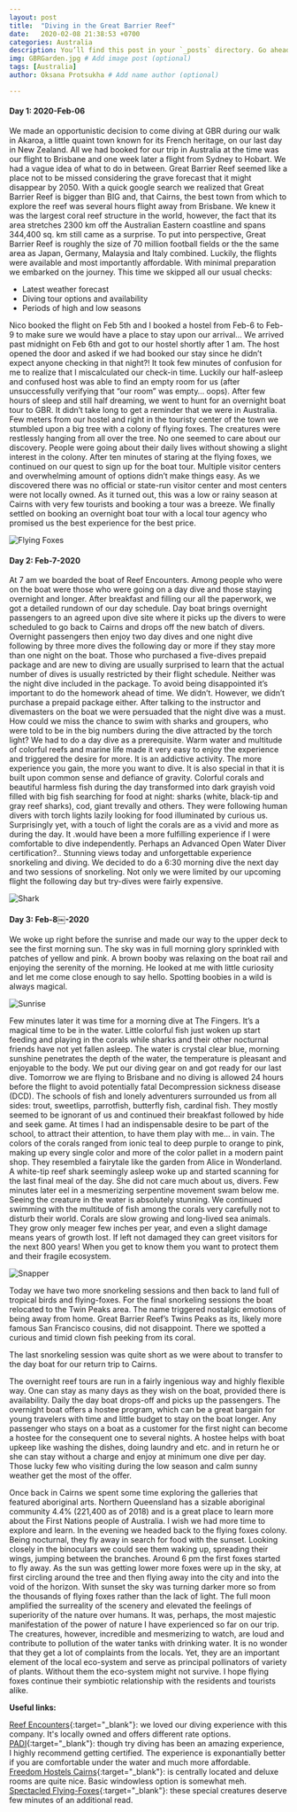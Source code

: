 ```yaml
---
layout: post
title:  "Diving in the Great Barrier Reef"
date:   2020-02-08 21:38:53 +0700
categories: Australia
description: You’ll find this post in your `_posts` directory. Go ahead and edit it and re-build the site to see your changes. # Add post description (optional)
img: GBRGarden.jpg # Add image post (optional)
tags: [Australia]
author: Oksana Protsukha # Add name author (optional)

---
```

#### Day 1: 2020-Feb-06

We made an opportunistic decision to come diving at GBR during our walk in Akaroa, a little quaint town known for its French heritage, on our last day in New Zealand. All we had booked for our trip in Australia at the time was our flight to Brisbane and one week later a flight from Sydney to Hobart. We had a vague idea of what to do in between. Great Barrier Reef seemed like a place not to be missed considering the grave forecast that it might disappear by 2050. 
With a quick google search we realized that Great Barrier Reef is bigger than BIG and, that Cairns, the best town from which to explore the reef was several hours flight away from Brisbane. We knew it was the largest coral reef structure in the world, however, the fact that its area stretches 2300 km off the Australian Eastern coastline and spans 344,400 sq. km still came as a surprise. To put into perspective, Great Barrier Reef is roughly the size of 70 million football fields or the the same area as Japan, Germany, Malaysia and Italy combined. Luckily, the flights were available and most importantly affordable.
With minimal preparation we embarked on the journey. This time we skipped all our usual checks:
* Latest weather forecast
* Diving tour options and availability
* Periods of high and low seasons 

Nico booked the flight on Feb 5th and I booked a hostel from Feb-6 to Feb-9 to make sure we would have a place to stay upon our arrival…
We arrived past midnight on Feb 6th and got to our hostel shortly after 1 am. The host opened the door and asked if we had booked our stay since he didn’t expect anyone checking in that night?! It took few minutes of confusion for me to realize that I miscalculated our check-in time. Luckily our half-asleep and confused host was able to find an empty room for us (after unsuccessfully verifying that “our room” was empty… oops). 
After few hours of sleep and still half dreaming, we went to hunt for an overnight boat tour to GBR. It didn’t take long to get a reminder that we were in Australia. Few meters from our hostel and right in the touristy center of the town we stumbled upon a big tree with a colony of flying foxes. The creatures were restlessly hanging from all over the tree. No one seemed to care about our discovery. People were going about their daily lives without showing a slight interest in the colony. After ten minutes of staring at the flying foxes, we continued on our quest to sign up for the boat tour. 
Multiple visitor centers and overwhelming amount of options didn’t make things easy. As we discovered there was no official or state-run visitor center and most centers were not locally owned. As it turned out, this was a low or rainy season at Cairns with very few tourists and booking a tour was a breeze. We finally settled on booking an overnight boat tour with a local tour agency who promised us the best experience for the best price. 


![Flying Foxes](/assets/img/GBRFlyingFoxes.jpeg "Flying Foxes")


#### Day 2: Feb-7-2020

At 7 am we boarded the boat of Reef Encounters. Among people who were on the boat were those who were going on a day dive and those staying overnight and longer. After breakfast and filling our all the paperwork, we got a detailed rundown of our day schedule. Day boat brings overnight passengers to an agreed upon dive site where it picks up the divers to were scheduled to go back to Cairns and drops off the new batch of divers. Overnight passengers then enjoy two day dives and one night dive following by three more dives the following day or more if they stay more than one night on the boat. Those who purchased a five-dives prepaid package and are new to diving are usually surprised to learn that the actual number of dives is usually restricted by their flight schedule. Neither was the night dive included in the package. To avoid being disappointed it’s important to do the homework ahead of time. We didn’t. However, we didn’t purchase a prepaid package either. After talking to the instructor and divemasters on the boat we were persuaded that the night dive was a must. How could we miss the chance to swim with sharks and groupers, who were told to be in the big numbers during the dive attracted by the torch light?
We had to do a day dive as a prerequisite. Warm water and multitude of colorful reefs and marine life made it very easy to enjoy the experience and triggered the desire for more. It is an addictive activity. The more experience you gain, the more you want to dive. It is also special in that it is built upon common sense and defiance of gravity. 
Colorful corals and beautiful harmless fish during the day transformed into dark grayish void filled with big fish searching for food at night: sharks (white, black-tip and gray reef sharks), cod, giant trevally and others. They were following human divers with torch lights lazily looking for food illuminated by curious us. Surprisingly yet, with a touch of light the corals are as a vivid and more as during the day. It .would have been a more fulfilling experience if I were comfortable to dive independently. Perhaps an Advanced Open Water Diver certification?..
Stunning views today and unforgettable experience snorkeling and diving. We decided to do a 6:30 morning dive the next day and two sessions of snorkeling. Not only we were limited by our upcoming flight the following day but try-dives were fairly expensive. 


![Shark](/assets/img/GBRShark.jpg "Whitetip reef shark")



#### Day 3: Feb-8￼-2020

We woke up right before the sunrise and made our way to the upper deck to see the first morning sun. The sky was in full morning glory sprinkled with patches of yellow and pink. A brown booby was relaxing on the boat rail and enjoying the serenity of the morning. He looked at me with little curiosity and let me come close enough to say hello. Spotting boobies in a wild is always magical. 


![Sunrise](/assets/img/GBRSunrise.jpeg "Sunrise on Great Barrier Reef")

Few minutes later it was time for a morning dive at The Fingers. It’s a magical time to be in the water. Little colorful fish just woken up start feeding and playing in the corals while sharks and their other nocturnal friends have not yet fallen asleep. The water is crystal clear blue, morning sunshine penetrates the depth of the water, the temperature is pleasant and enjoyable to the body. 
We put our diving gear on and got ready for our last dive. Tomorrow we are flying to Brisbane and no diving is allowed 24 hours before the flight to avoid potentially fatal Decompression sickness disease (DCD). The schools of fish and lonely adventurers surrounded us from all sides: trout, sweetlips, parrotfish, butterfly fish, cardinal fish. They mostly seemed to be ignorant of us and continued their breakfast followed by hide and seek game. At times I had an indispensable desire to be part of the school, to attract their attention, to have them play with me... in vain. The colors of the corals ranged from ionic teal to deep purple to orange to pink, making up every single color and more of the color pallet in a modern paint shop. They resembled a fairytale like the garden from Alice in Wonderland. A white-tip reef shark seemingly asleep woke up and started scanning for the last final meal of the day. She did not care much about us, divers. Few minutes later eel in a mesmerizing serpentine movement swam below me. Seeing the creature in the water is absolutely stunning. We continued swimming with the multitude of fish among the corals very carefully not to disturb their world. Corals are slow growing and long-lived sea animals. They grow only meager few inches per year, and even a slight damage means years of growth lost. If left not damaged they can greet visitors for the next 800 years! When you get to know them you want to protect them and their fragile ecosystem. 

![Snapper](/assets/img/GBRNicoFishSchool.jpg "Swimming with the school of snapper at Twin Peaks")

Today we have two more snorkeling sessions and then back to land full of tropical birds and flying-foxes. 
For the final snorkeling sessions the boat relocated to the Twin Peaks area. The name triggered nostalgic emotions of being away from home. Great Barrier Reef’s Twins Peaks as its, likely more famous San Francisco cousins, did not disappoint. There we spotted a curious and timid clown fish peeking from its coral.

The last snorkeling session was quite short as we were about to transfer to the day boat for our return trip to Cairns. 

The overnight reef tours are run in a fairly ingenious way and highly flexible way. One can stay as many days as they wish on the boat, provided there is availability. Daily the day boat drops-off and picks up the passengers. The overnight boat offers a hostee program, which can be a great bargain for young travelers with time and little budget to stay on the boat longer. Any passenger who stays on a boat as a customer for the first night can become a hostee for the consequent one to several nights. A hostee helps with boat upkeep like washing the dishes, doing laundry and etc. and in return he or she can stay without a charge and enjoy at minimum one dive per day. Those lucky few who visiting during the low season and calm sunny weather get the most of the offer. 

Once back in Cairns we spent some time exploring the galleries that featured aboriginal arts. Northern Queensland has a sizable aboriginal community 4.4% (221,400 as of 2018) and is a great place to learn more about the First Nations people of Australia. 
I wish we had more time to explore and learn. In the evening we headed back to the flying foxes colony. Being nocturnal, they fly away in search for food with the sunset. Looking closely in the binoculars we could see them waking up, spreading their wings, jumping between the branches. Around 6 pm the first foxes started to fly away. As the sun was getting lower more foxes were up in the sky, at first circling around the tree and then flying away into the city and into the void of the horizon. With sunset the sky was turning darker more so from the thousands of flying foxes rather than the lack of light. The full moon amplified the surreality of the scenery and elevated the feelings of superiority of the nature over humans. It was, perhaps, the most majestic manifestation of the power of nature I have experienced so far on our trip. The creatures, however, incredible and mesmerizing to watch, are loud and contribute to pollution of the water tanks with drinking water. It is no wonder that they get a lot of complaints from the locals. Yet, they are an important element of the local eco-system and serve as  principal pollinators of variety of plants. Without them the eco-system might not survive. I hope flying foxes continue their symbiotic relationship with the residents and tourists alike. 

**Useful links:**  

[Reef Encounters][Reef-Encounters]{:target="_blank"}: we loved our diving experience with this company. It's locally owned and offers different rate options.  
[PADI][PADI]{:target="_blank"}: though try diving has been an amazing experience, I highly recommend getting certified. The experience is exponantially better if you are comfortable under the water and much more affordable.  
[Freedom Hostels Cairns][Freedom-Hostels-Cairns]{:target="_blank"}: is centrally located and deluxe rooms are quite nice. Basic windowless option is somewhat meh.  
[Spectacled Flying-Foxes][Spectacled-Flying-Foxes]{:target="_blank"}: these special creatures deserve few minutes of an additional read.  

[Reef-Encounters]: https://reefencounter.com.au/
[PADI]: https://www.padi.com/courses/open-water-diver/
[Spectacled-Flying-Foxes]: https://cafnec.org.au/wildlife-issues/bats/
[Freedom-Hostels-Cairns]: https://www.freedomhostels.com/cairns/
